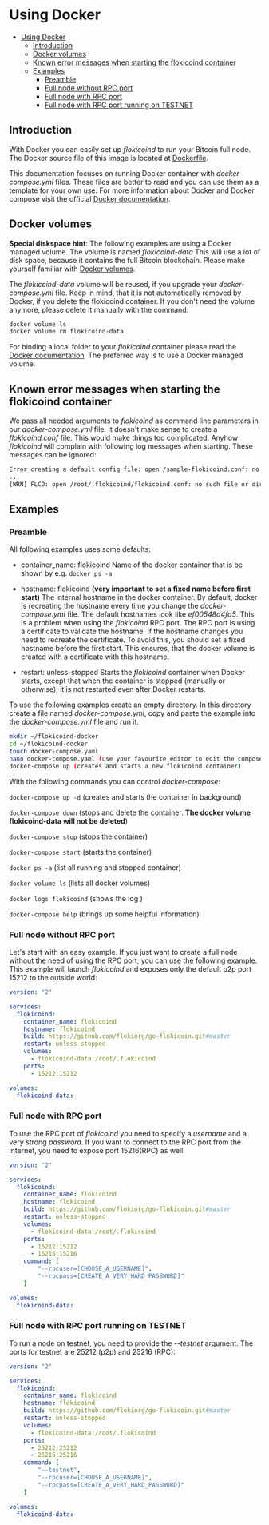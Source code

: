 # Using Docker

- [Using Docker](#using-docker)
  - [Introduction](#introduction)
  - [Docker volumes](#docker-volumes)
  - [Known error messages when starting the flokicoind container](#known-error-messages-when-starting-the-flokicoind-container)
  - [Examples](#examples)
    - [Preamble](#preamble)
    - [Full node without RPC port](#full-node-without-rpc-port)
    - [Full node with RPC port](#full-node-with-rpc-port)
    - [Full node with RPC port running on TESTNET](#full-node-with-rpc-port-running-on-testnet)

## Introduction

With Docker you can easily set up *flokicoind* to run your Bitcoin full node. The Docker source file of this image is located at [Dockerfile](https://github.com/flokiorg/go-flokicoin/blob/master/docker/Dockerfile).

This documentation focuses on running Docker container with *docker-compose.yml* files. These files are better to read and you can use them as a template for your own use. For more information about Docker and Docker compose visit the official [Docker documentation](https://docs.docker.com/).

## Docker volumes

**Special diskspace hint**: The following examples are using a Docker managed volume. The volume is named *flokicoind-data* This will use a lot of disk space, because it contains the full Bitcoin blockchain. Please make yourself familiar with [Docker volumes](https://docs.docker.com/storage/volumes/).

The *flokicoind-data* volume will be reused, if you upgrade your *docker-compose.yml* file. Keep in mind, that it is not automatically removed by Docker, if you delete the flokicoind container. If you don't need the volume anymore, please delete it manually with the command:

```bash
docker volume ls
docker volume rm flokicoind-data
```

For binding a local folder to your *flokicoind* container please read the [Docker documentation](https://docs.docker.com/). The preferred way is to use a Docker managed volume.

## Known error messages when starting the flokicoind container

We pass all needed arguments to *flokicoind* as command line parameters in our *docker-compose.yml* file. It doesn't make sense to create a *flokicoind.conf* file. This would make things too complicated. Anyhow *flokicoind* will complain with following log messages when starting. These messages can be ignored:

```bash
Error creating a default config file: open /sample-flokicoind.conf: no such file or directory
...
[WRN] FLCD: open /root/.flokicoind/flokicoind.conf: no such file or directory
```

## Examples

### Preamble

All following examples uses some defaults:

- container_name: flokicoind
  Name of the docker container that is be shown by e.g. ```docker ps -a```

- hostname: flokicoind **(very important to set a fixed name before first start)**
  The internal hostname in the docker container. By default, docker is recreating the hostname every time you change the *docker-compose.yml* file. The default hostnames look like *ef00548d4fa5*. This is a problem when using the *flokicoind* RPC port. The RPC port is using a certificate to validate the hostname. If the hostname changes you need to recreate the certificate. To avoid this, you should set a fixed hostname before the first start. This ensures, that the docker volume is created with a certificate with this hostname.

- restart: unless-stopped
  Starts the *flokicoind* container when Docker starts, except that when the container is stopped (manually or otherwise), it is not restarted even after Docker restarts.

To use the following examples create an empty directory. In this directory create a file named *docker-compose.yml*, copy and paste the example into the *docker-compose.yml* file and run it.

```bash
mkdir ~/flokicoind-docker
cd ~/flokicoind-docker
touch docker-compose.yaml
nano docker-compose.yaml (use your favourite editor to edit the compose file)
docker-compose up (creates and starts a new flokicoind container)
```

With the following commands you can control *docker-compose*:

```docker-compose up -d``` (creates and starts the container in background)

```docker-compose down``` (stops and delete the container. **The docker volume flokicoind-data will not be deleted**)

```docker-compose stop``` (stops the container)

```docker-compose start``` (starts the container)

```docker ps -a``` (list all running and stopped container)

```docker volume ls``` (lists all docker volumes)

```docker logs flokicoind``` (shows the log )

```docker-compose help``` (brings up some helpful information)

### Full node without RPC port

Let's start with an easy example. If you just want to create a full node without the need of using the RPC port, you can use the following example. This example will launch *flokicoind* and exposes only the default p2p port 15212 to the outside world:

```yaml
version: "2"

services:
  flokicoind:
    container_name: flokicoind
    hostname: flokicoind
    build: https://github.com/flokiorg/go-flokicoin.git#master
    restart: unless-stopped
    volumes:
      - flokicoind-data:/root/.flokicoind
    ports:
      - 15212:15212

volumes:
  flokicoind-data:
```

### Full node with RPC port

To use the RPC port of *flokicoind* you need to specify a *username* and a very strong *password*. If you want to connect to the RPC port from the internet, you need to expose port 15216(RPC) as well.

```yaml
version: "2"

services:
  flokicoind:
    container_name: flokicoind
    hostname: flokicoind
    build: https://github.com/flokiorg/go-flokicoin.git#master
    restart: unless-stopped
    volumes:
      - flokicoind-data:/root/.flokicoind
    ports:
      - 15212:15212
      - 15216:15216
    command: [
        "--rpcuser=[CHOOSE_A_USERNAME]",
        "--rpcpass=[CREATE_A_VERY_HARD_PASSWORD]"
    ]

volumes:
  flokicoind-data:
```

### Full node with RPC port running on TESTNET

To run a node on testnet, you need to provide the *--testnet* argument. The ports for testnet are 25212 (p2p) and 25216 (RPC):

```yaml
version: "2"

services:
  flokicoind:
    container_name: flokicoind
    hostname: flokicoind
    build: https://github.com/flokiorg/go-flokicoin.git#master
    restart: unless-stopped
    volumes:
      - flokicoind-data:/root/.flokicoind
    ports:
      - 25212:25212
      - 25216:25216
    command: [
        "--testnet",
        "--rpcuser=[CHOOSE_A_USERNAME]",
        "--rpcpass=[CREATE_A_VERY_HARD_PASSWORD]"
    ]

volumes:
  flokicoind-data:
```
